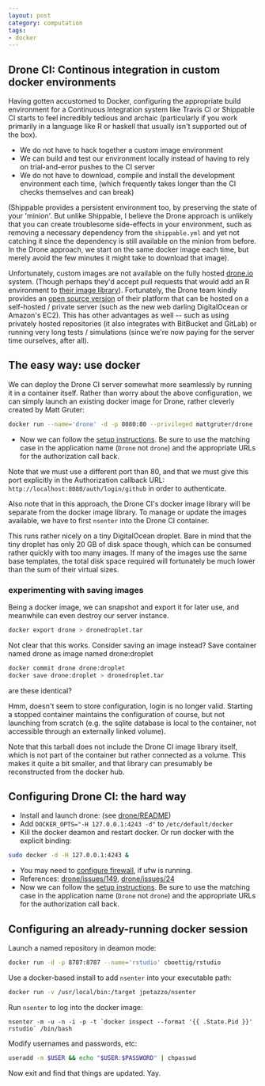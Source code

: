 ```yaml
---
layout: post
category: computation
tags:
- docker
---
```


## Drone CI: Continous integration in custom docker environments

Having gotten accustomed to Docker, configuring the appropriate build environment for a Continuous Integration system like Travis CI or Shippable CI starts to feel incredibly tedious and archaic (particularly if you work primarily in a language like R or haskell that usually isn't supported out of the box).


- We do not have to hack together a custom image environment
- We can build and test our environment locally instead of having to rely on trial-and-error pushes to the CI server
- We do not have to download, compile and install the development environment each time, (which frequently takes longer than the CI checks themselves and can break)


(Shippable provides a persistent environment too, by preserving the state of your 'minion'.  But unlike Shippable, I believe the Drone approach is unlikely that you can create troublesome side-effects in your environment, such as removing a necessary dependency from the `shippable.yml` and yet not catching it since the dependency is still available on the minion from before.  In the Drone approach, we start on the same docker image each time, but merely avoid the few minutes it might take to download that image).

Unfortunately, custom images are not available on the fully hosted [drone.io](http://drone.io) system.  (Though perhaps they'd accept pull requests that would add an R environment to [their image library](https://github.com/drone/images)).  Fortunately, the Drone team kindly provides an [open source version](https://github.com/drone.drone) of their platform that can be hosted on a self-hosted / private server (such as the new web darling DigitalOcean or Amazon's EC2).  This has other advantages as well -- such as using privately hosted repositories (it also integrates with BitBucket and GitLab) or running very long tests / simulations (since we're now paying for the server time ourselves, after all).


## The easy way: use docker

We can deploy the Drone CI server somewhat more seamlessly by running it in a container itself.  Rather than worry about the above configuration, we can simply launch an existing docker image for Drone, rather cleverly created by Matt Gruter:

```bash
docker run --name='drone' -d -p 8080:80 --privileged mattgruter/drone
```
- Now we can follow the [setup instructions](http://drone.readthedocs.org/en/latest/setup.html). Be sure to use the matching case in the application name (`Drone` not `drone`) and the appropriate URLs for the authorization call back.

Note that we must use a different port than 80, and that we must give this port explicitly in the Authorization callback URL: `http://localhost:8080/auth/login/github` in order to authenticate.

Also note that in this approach, the Drone CI's docker image library will be separate from the docker image library.  To manage or update the images available, we have to first `nsenter` into the Drone CI container.

This runs rather nicely on a tiny DigitalOcean droplet. Bare in mind that the tiny droplet has only 20 GB of disk space though, which can be consumed rather quickly with too many images. If many of the images use the same base templates, the total disk space required will fortunately be much lower than the sum of their virtual sizes.



### experimenting with saving images

Being a docker image, we can snapshot and export it for later use, and meanwhile can even destroy our server instance.

```bash
docker export drone > dronedroplet.tar
```
Not clear that this works. Consider saving an image instead?  Save container named drone as image named drone:droplet

```bash
docker commit drone drone:droplet
docker save drone:droplet > dronedroplet.tar
```
are these identical?

Hmm, doesn't seem to store configuration, login is no longer valid.  Starting a stopped container maintains the configuration of course, but not launching from scratch (e.g. the sqlite database is local to the container, not accessible through an externally linked volume).

Note that this tarball does not include the Drone CI image library itself, which is not part of the container but rather connected as a volume. This makes it quite a bit smaller, and that library can presumably be reconstructed from the docker hub.

## Configuring Drone CI: the hard way

- Install and launch drone: (see [drone/README](https://github.com/drone/drone))
- Add `DOCKER_OPTS="-H 127.0.0.1:4243 -d"` to `/etc/default/docker`
- Kill the docker deamon and restart docker. Or run docker with the explicit binding:

```bash
sudo docker -d -H 127.0.0.1:4243 &
```

- You may need to [configure firewall](http://docs.docker.com/installation/ubuntulinux/#docker-and-ufw), if ufw is running.
- References: [drone/issues/149](https://github.com/drone/drone/issues/149), [drone/issues/24](https://github.com/drone/drone/issues/24)
- Now we can follow the [setup instructions](http://drone.readthedocs.org/en/latest/setup.html). Be sure to use the matching case in the application name (`Drone` not `drone`) and the appropriate URLs for the authorization call back.



## Configuring an already-running docker session

Launch a named repository in deamon mode:

```bash
docker run -d -p 8787:8787 --name='rstudio' cboettig/rstudio
```

Use a docker-based install to add `nsenter` into your executable path:

```bash
docker run -v /usr/local/bin:/target jpetazzo/nsenter
```

Run `nsenter` to log into the docker image:

```
nsenter -m -u -n -i -p -t `docker inspect --format '{{ .State.Pid }}' rstudio` /bin/bash
```

Modify usernames and passwords, etc:

```bash
useradd -m $USER && echo "$USER:$PASSWORD" | chpasswd
```

Now exit and find that things are updated. Yay.
